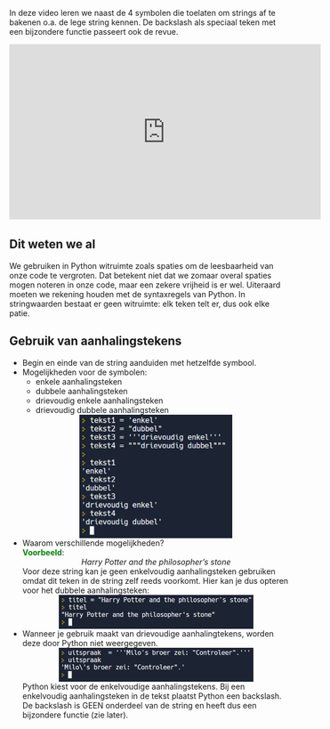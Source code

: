 In deze video leren we naast de 4 symbolen die toelaten om strings af te bakenen o.a. de lege string kennen. De backslash als speciaal teken met een bijzondere functie passeert ook de revue.

<div align="center">
  <iframe width="560" height="315" src="https://www.youtube.com/embed/81YEEXJAk8U" title="YouTube video player" frameborder="0" allow="accelerometer; autoplay; clipboard-write; encrypted-media; gyroscope; picture-in-picture; web-share" allowfullscreen></iframe>
</div>

## Dit weten we al
We gebruiken in Python witruimte zoals spaties om de leesbaarheid van onze code te vergroten. Dat betekent niet dat we zomaar overal spaties mogen noteren in onze code, maar een zekere vrijheid is er wel. Uiteraard moeten we rekening houden met de syntaxregels van Python. In stringwaarden bestaat er geen witruimte: elk teken telt er, dus ook elke patie.

## Gebruik van aanhalingstekens
<ul> 
  <li>Begin en einde van de string aanduiden met hetzelfde symbool.</li>
  <li>Mogelijkheden voor de symbolen:
    <ul>
      <li>enkele aanhalingsteken</li>
      <li>dubbele aanhalingsteken</li>
      <li>drievoudig enkele aanhalingsteken</li>
      <li>drievoudig dubbele aanhalingsteken</li>
    </ul>
    <div align="center">
      <img src="media/aanhalingstekens.png" align="center" width="275px" data-caption="Gebruik van aanhalingstekens." />
    </div>
  </li>
  <li>Waarom verschillende mogelijkheden?<br>
    <b style="color:green;">Voorbeeld</b>:<br>
    <div align="center">
      <i>Harry Potter and the philosopher’s stone</i>
    </div>
    Voor deze string kan je geen enkelvoudig aanhalingsteken gebruiken omdat dit teken in de string zelf reeds voorkomt. Hier kan je dus opteren voor het dubbele         aanhalingsteken:
    <div align="center">
      <img src="media/aanhalingstekens_vb1.png" align="center" width="350px" data-caption="Gebruik van aanhalingstekens - Voorbeeld 1." />
    </div>
  </li>
  <li>Wanneer je gebruik maakt van drievoudige aanhalingtekens, worden deze door Python niet weergegeven.
    <div align="center">
      <img src="media/aanhalingstekens_vb2.png" align="center" width="350px" data-caption="Gebruik van aanhalingstekens - Voorbeeld 2." />
    </div>
    Python kiest voor de enkelvoudige aanhalingstekens. Bij een enkelvoudig aanhalingsteken in de tekst plaatst Python een backslash. De backslash is GEEN onderdeel     van de string en heeft dus een bijzondere functie (zie later).

  </li>
</ul>
